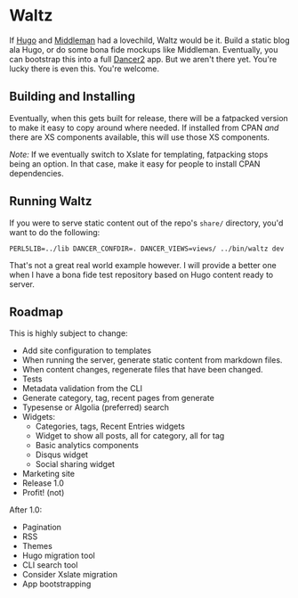# Waltz
If [Hugo](https://gohugo.io) and [Middleman](https://middlemanapp.com/)
had a lovechild, Waltz would be it. Build a static blog ala Hugo, or do
some bona fide mockups like Middleman. Eventually, you can bootstrap
this into a full [Dancer2](https://perldancer.org) app. But we aren't
there yet. You're lucky there is even this. You're welcome.

## Building and Installing
Eventually, when this gets built for release, there will be a fatpacked
version to make it easy to copy around where needed. If installed from
CPAN *and* there are XS components available, this will use those XS
components.

*Note:* If we eventually switch to Xslate for templating, fatpacking
stops being an option. In that case, make it easy for people to install
CPAN dependencies.

## Running Waltz
If you were to serve static content out of the repo's `share/`
directory, you'd want to do the following:
```
PERL5LIB=../lib DANCER_CONFDIR=. DANCER_VIEWS=views/ ../bin/waltz dev
```
That's not a great real world example however. I will provide a better
one when I have a bona fide test repository based on Hugo content ready
to server.

## Roadmap
This is highly subject to change:
* Add site configuration to templates
* When running the server, generate static content from markdown files.
* When content changes, regenerate files that have been changed.
* Tests
* Metadata validation from the CLI
* Generate category, tag, recent pages from generate
* Typesense or Algolia (preferred) search
* Widgets:
    * Categories, tags, Recent Entries widgets
    * Widget to show all posts, all for category, all for tag
    * Basic analytics components
    * Disqus widget
    * Social sharing widget
* Marketing site
* Release 1.0
* Profit! (not)

After 1.0:
* Pagination
* RSS
* Themes
* Hugo migration tool
* CLI search tool
* Consider Xslate migration
* App bootstrapping
